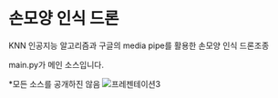 # 손모양 인식 드론
KNN 인공지능 알고리즘과 구글의 media pipe를 활용한 손모양 인식 드론조종

main.py가 메인 소스입니다.

*모든 소스를 공개하진 않음
![프레젠테이션3](https://user-images.githubusercontent.com/65907318/178722334-b34b6649-2d95-4bde-8ba5-42d9f5224f48.png)
